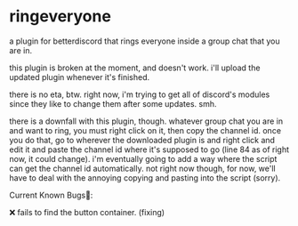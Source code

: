 # ringeveryone

a plugin for betterdiscord that rings everyone inside a group chat that you are in.

this plugin is broken at the moment, and doesn't work. i'll upload the updated plugin whenever it's finished. 

there is no eta, btw. right now, i'm trying to get all of discord's modules since they like to change them after some updates. smh.

there is a downfall with this plugin, though. whatever group chat you are in and want to ring, you must right click on it, then copy the channel id. once you do that, go to wherever the downloaded plugin is and right click and edit it and paste the channel id where it's supposed to go (line 84 as of right now, it could change). i'm eventually going to add a way where the script can get the channel id automatically. not right now though, for now, we'll have to deal with the annoying copying and pasting into the script (sorry).

Current Known Bugs🐛:

❌ fails to find the button container. (fixing)
